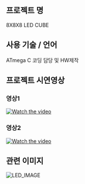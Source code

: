 ## 프로젝트 명
8X8X8 LED CUBE

## 사용 기술 / 언어
ATmega C 코딩 담당 및 HW제작

## 프로젝트 시연영상
### 영상1
[![Watch the video](https://i9.ytimg.com/vi/rE94VHk_h18/1.jpg?sqp=CJ2lmvEF&rs=AOn4CLBkoR4mANVMakUASQey9yZG9jDQcw)](https://youtu.be/rE94VHk_h18)

### 영상2
[![Watch the video](https://i9.ytimg.com/vi/UFd08C3mgf0/mq2.jpg?sqp=CPGomvEF&rs=AOn4CLC2jHqmrtIBDLEHxNTxVq0Wj1AeRw)](https://youtu.be/UFd08C3mgf0)

## 관련 이미지
![LED_IMAGE](https://user-images.githubusercontent.com/23161645/72779827-8a1e7400-3c60-11ea-93bc-4600d58895ba.jpg)

